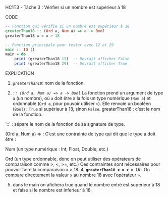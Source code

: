 HC1T3 - Tâche 3 : Vérifier si un nombre est supérieur à 18

CODE 
```haskell
-- Fonction qui vérifie si un nombre est supérieur à 18
greaterThan18 :: (Ord a, Num a) => a -> Bool
greaterThan18 x = x > 18

-- Fonction principale pour tester avec 12 et 29
main :: IO ()
main = do
    print (greaterThan18 12)  -- Devrait afficher False
    print (greaterThan18 29)  -- Devrait afficher True
```


EXPLICATION 
1. *`greaterThan18`*: nom de la fonction.

2. *`:: (Ord a, Num a) => a -> Bool`*
  La fonction prend un argument de type `a` (un nombre), où `a` doit être à la fois un type numérique (`Num a`) et ordonnable (`Ord a`, pour pouvoir utiliser `>`).
  Elle renvoie un booléen (`Bool`) : `True` si supérieur à 18, sinon `False`.
greaterThan18 : c’est le nom de la fonction.

'::' : sépare le nom de la fonction de sa signature de type.

(Ord a, Num a) => :
C’est une contrainte de type qui dit que le type a doit être :

Num (un type numérique : Int, Float, Double, etc.)

Ord (un type ordonnable, donc on peut utiliser des opérateurs de comparaison comme >, <, >=, etc.)
Ces contraintes sont nécessaires pour pouvoir faire la comparaison x > 18.
4. **`greaterThan18 x = x > 18`** :
  On compare directement la valeur `x` au nombre 18 avec l’opérateur `>`.

5. dans le main on afichera true quand le nombre entré est superieur à 18 et false si le nombre est inferieur à 18.

